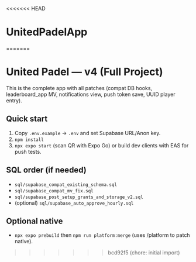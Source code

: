 <<<<<<< HEAD
# UnitedPadelApp
=======
# United Padel — v4 (Full Project)

This is the complete app with all patches (compat DB hooks, leaderboard_app MV, notifications view, push token save, UUID player entry).

## Quick start
1) Copy `.env.example` → `.env` and set Supabase URL/Anon key.
2) `npm install`
3) `npx expo start` (scan QR with Expo Go) or build dev clients with EAS for push tests.

## SQL order (if needed)
- `sql/supabase_compat_existing_schema.sql`
- `sql/supabase_compat_mv_fix.sql`
- `sql/supabase_post_setup_grants_and_storage_v2.sql`
- (optional) `sql/supabase_auto_approve_hourly.sql`

## Optional native
- `npx expo prebuild` then `npm run platform:merge` (uses /platform to patch native).
>>>>>>> bcd92f5 (chore: initial import)
